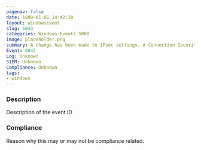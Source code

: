 ```yaml
---
pagenav: false
date: 1800-01-01 14:42:38
layout: windowsevent
slug: 5043
categories: Windows-Events 5000
image: placeholder.png
summary: A change has been made to IPsec settings. A Connection Security Rule was added
Event: 5043
Log: Unknown
SIEM: Unknown
Compliance: Unknown
tags:
- windows
---
```


### Description

Description of the event ID

### Compliance

Reason why this may or may not be compliance related.
